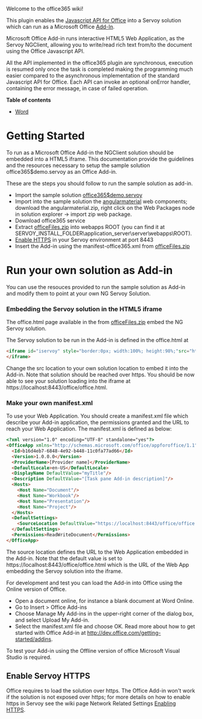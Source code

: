 Welcome to the office365 wiki!

This plugin enables the [Javascript API for Office](https://dev.office.com/reference/add-ins/javascript-api-for-office) into a Servoy solution which can run as a Microsoft Office [Add-In](https://dev.office.com/docs/add-ins/overview/office-add-ins).

Microsoft Office Add-in runs interactive HTML5 Web Application, as the Servoy NGClient, allowing you to write/read rich text from/to the document using the Office Javascript API. 

All the API implemented in the office365 plugin are synchronous, execution is resumed only once the task is completed making the programming much easier compared to the asynchronous implementation of the standard Javascript API for Office.
Each API can invoke an optional onError handler, containing the error message, in case of failed operation. 

**Table of contents**
* [Word](Word.md)

# Getting Started

To run as a Microsoft Office Add-in the NGClient solution should be embedded into a HTML5 iframe. This documentation provide the guidelines and the resources necessary to setup the sample solution office365$demo.servoy as an Office Add-in.

These are the steps you should follow to run the sample solution as add-in.
* Import the sample solution [office365$demo.servoy](https://github.com/Servoy/office365/releases/download/v1.0.0-b1/office365.demo.servoy)
* Import into the sample solution the [angularmaterial](https://github.com/Servoy/angularmaterial) web components; download the angularmaterial.zip, right click on the Web Packages node in solution explorer -> import zip web package. 
* Download office365 service
* Extract [officeFiles.zip](https://github.com/Servoy/office365/releases/download/v1.0.0-b1/officeFiles.zip) into webapps ROOT (you can find it at SERVOY_INSTALL_FOLDER\application_server\server\webapps\ROOT).
* [Enable HTTPS](https://wiki.servoy.com/display/DOCS/Enabling+HTTPS) in your Servoy environment at port 8443
* Insert the Add-in using the manifest-office365.xml from [officeFiles.zip](https://github.com/Servoy/office365/releases/download/v1.0.0-b1/officeFiles.zip)

# Run your own solution as Add-in

You can use the resouces provided to run the sample solution as Add-in and modify them to point at your own NG Servoy Solution.

### Embedding the Servoy solution in the HTML5 iframe

The office.html page available in the from [officeFiles.zip](https://github.com/Servoy/office365/releases/download/v1.0.0-b1/officeFiles.zip) embed the NG Servoy solution.

The Servoy solution to be run in the Add-in is defined in the office.html at 

```html
<iframe id="iservoy" style="border:0px; width:100%; height:98%;"src="https://localhost:8443/solutions/office365$demo/index.html">
</iframe>
```

Change the src location to your own solution location to embed it into the Add-in. Note that solution should be reached over https.
You should be now able to see your solution loading into the iframe at https://localhost:8443/office/office.html.

### Make your own manifest.xml

To use your Web Application. You should create a manifest.xml file which describe your Add-in application, the permissions granted and the URL to reach your Web Application.
The manifest.xml is defined as below:

```html
<?xml version="1.0" encoding="UTF-8" standalone="yes"?>
<OfficeApp xmlns="http://schemas.microsoft.com/office/appforoffice/1.1" xmlns:xsi="http://www.w3.org/2001/XMLSchema-instance" xsi:type="TaskPaneApp">
  <Id>b16d4eb7-6848-4e92-b448-11c0fa77ad66</Id>
  <Version>1.0.0.0</Version>
  <ProviderName>[Provider name]</ProviderName>
  <DefaultLocale>en-US</DefaultLocale>
  <DisplayName DefaultValue="myTitle"/>
  <Description DefaultValue="[Task pane Add-in description]"/>
  <Hosts>
    <Host Name="Document"/>
    <Host Name="Workbook"/>
    <Host Name="Presentation"/>
    <Host Name="Project"/>
  </Hosts>
  <DefaultSettings>
    <SourceLocation DefaultValue="https://localhost:8443/office/office.html"/>
  </DefaultSettings>
  <Permissions>ReadWriteDocument</Permissions>
</OfficeApp>
```

The source location defines the URL to the Web Application embedded in the Add-in. Note that the default value is set to https://localhost:8443/office/office.html which is the URL of the Web App embedding the Servoy solution into the iframe.

For development and test you can load the Add-in into Office using the Online version of Office.
* Open a document online, for instance a blank document at Word Online.
* Go to Insert > Office Add-ins
* Choose Manage My Add-ins in the upper-right corner of the dialog box, and select Upload My Add-in.
* Select the manifest.xml file and choose OK.
Read more about how to get started with Office Add-in at http://dev.office.com/getting-started/addins.

To test your Add-in using the Offline version of office Microsoft Visual Studio is required.

## Enable Servoy HTTPS
Office requires to load the solution over https. The Office Add-in won't work if the solution is not exposed over https; for more details on how to enable https in Servoy see the wiki page Network Related Settings [Enabling HTTPS](https://wiki.servoy.com/display/DOCS/Enabling+HTTPS).
